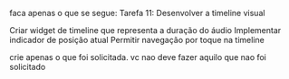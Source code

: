 faca apenas o que se segue:
Tarefa 11: Desenvolver a timeline visual

Criar widget de timeline que representa a duração do áudio
Implementar indicador de posição atual
Permitir navegação por toque na timeline

crie apenas o que foi solicitada. vc nao deve fazer aquilo que nao foi solicitado
